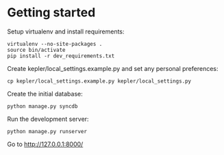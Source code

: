 Getting started
===============

Setup virtualenv and install requirements:

    virtualenv --no-site-packages .
    source bin/activate
    pip install -r dev_requirements.txt

Create kepler/local_settings.example.py and set any personal preferences:

    cp kepler/local_settings.example.py kepler/local_settings.py

Create the initial database:

    python manage.py syncdb

Run the development server:

    python manage.py runserver

Go to http://127.0.0.1:8000/
